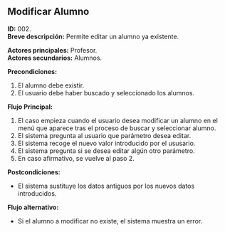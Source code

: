 ## Modificar Alumno

**ID:** 002.  
**Breve descripción:** Permite editar un alumno ya existente.

**Actores principales:** Profesor.  
**Actores secundarios:** Alumnos.

**Precondiciones:**

1. El alumno debe existir.
2. El usuario debe haber buscado y seleccionado los alumnos.

**Flujo Principal:**

1. El caso empieza cuando el usuario desea modificar un alumno en el menú que aparece tras el proceso de buscar y seleccionar alumno.
2. El sistema pregunta al usuario que parámetro desea editar.
3. El sistema recoge el nuevo valor introducido por el ususario.
4. El sistema pregunta si se desea editar algún otro parámetro.
5. En caso afirmativo, se vuelve al paso 2.

**Postcondiciones:**

* El sistema sustituye los datos antiguos por los nuevos datos introducidos.

**Flujo alternativo:**

* Si el alumno a modificar no existe, el sistema muestra un error.
